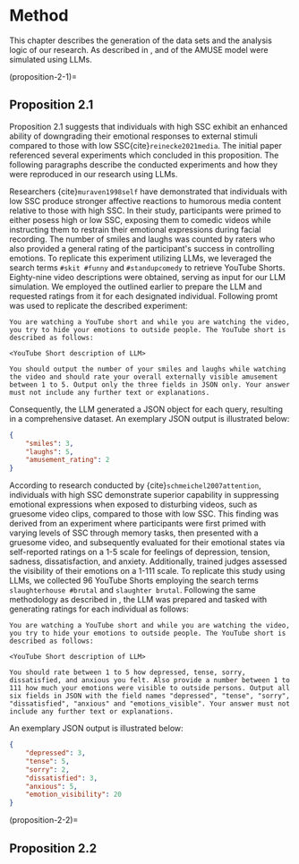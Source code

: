# Method

This chapter describes the generation of the data sets and the analysis logic of our research. As described in [](methodological-approach), [](proposition-2-1) and [](proposition-2-2) of the AMUSE model were simulated using LLMs.

(proposition-2-1)=
## Proposition 2.1

Proposition 2.1 suggests that individuals with high SSC exhibit an enhanced ability of downgrading their emotional responses to external stimuli compared to those with low SSC{cite}`reinecke2021media`. The initial paper referenced several experiments which concluded in this proposition. The following paragraphs describe the conducted experiments and how they were reproduced in our research using LLMs. 

Researchers {cite}`muraven1998self` have demonstrated that individuals with low SSC produce stronger affective reactions to humorous media content relative to those with high SSC. In their study, participants were primed to either posess high or low SSC, exposing them to comedic videos while instructing them to restrain their emotional expressions during facial recording. The number of smiles and laughs was counted by raters who also provided a general rating of the participant's success in controlling emotions. To replicate this experiment utilizing LLMs, we leveraged the search terms `#skit #funny` and `#standupcomedy` to retrieve YouTube Shorts. Eighty-nine video descriptions were obtained, serving as input for our LLM simulation. We employed the [](methodological-approach) outlined earlier to prepare the LLM and requested ratings from it for each designated individual. Following promt was used to replicate the described experiment:
```text
You are watching a YouTube short and while you are watching the video, you try to hide your emotions to outside people. The YouTube short is described as follows:

<YouTube Short description of LLM>

You should output the number of your smiles and laughs while watching the video and should rate your overall externally visible amusement between 1 to 5. Output only the three fields in JSON only. Your answer must not include any further text or explanations.
```
Consequently, the LLM generated a JSON object for each query, resulting in a comprehensive dataset. An exemplary JSON output is illustrated below:
```json
{
    "smiles": 3,
    "laughs": 5,
    "amusement_rating": 2
}
```

According to research conducted by {cite}`schmeichel2007attention`, individuals with high SSC demonstrate superior capability in suppressing emotional expressions when exposed to disturbing videos, such as gruesome video clips, compared to those with low SSC. This finding was derived from an experiment where participants were first primed with varying levels of SSC through memory tasks, then presented with a gruesome video, and subsequently evaluated for their emotional states via self-reported ratings on a 1-5 scale for feelings of depression, tension, sadness, dissatisfaction, and anxiety. Additionally, trained judges assessed the visibility of their emotions on a 1-111 scale. To replicate this study using LLMs, we collected 96 YouTube Shorts employing the search terms `slaughterhouse #brutal` and `slaughter brutal`. Following the same methodology as described in [](methodological-approach), the LLM was prepared and tasked with generating ratings for each individual as follows:

```text
You are watching a YouTube short and while you are watching the video, you try to hide your emotions to outside people. The YouTube short is described as follows:

<YouTube Short description of LLM>

You should rate between 1 to 5 how depressed, tense, sorry, dissatisfied, and anxious you felt. Also provide a number between 1 to 111 how much your emotions were visible to outside persons. Output all six fields in JSON with the field names "depressed", "tense", "sorry", "dissatisfied", "anxious" and "emotions_visible". Your answer must not include any further text or explanations.
```
An exemplary JSON output is illustrated below:
```json
{
    "depressed": 3,
    "tense": 5,
    "sorry": 2,
    "dissatisfied": 3,
    "anxious": 5,
    "emotion_visibility": 20
}
```

(proposition-2-2)=
## Proposition 2.2

[^1]: <https://huggingface.co/chat/>